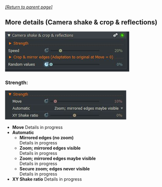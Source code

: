 *[[Return to parent page]](../README.md)*  

## More details (Camera shake & crop & reflections)

![](img2.JPG)

### Strength: 
![](Strength.jpg)
  - **Move**
    Details in progress  
  - **Automatic**
    - **Mirrored edges (no zoom)**  
      Details in progress
    - **Zoom; mirrored edges visible**  
      Details in progress
    - **Zoom; mirrored edges maybe visible**  
      Details in progress
    - **Secure zoom; edges never visible**  
       Details in progress
  - **XY Shake ratio**
    Details in progress





